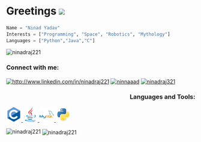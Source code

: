 # Greetings <img src="https://raw.githubusercontent.com/MartinHeinz/MartinHeinz/master/wave.gif" width="30px">

```python
Name = "Ninad Yadav"
Interests = ["Programming", "Space", "Robotics", "Mythology"]
Languages = ["Python","Java","C"]
```
<p align="left"> <img src="https://komarev.com/ghpvc/?username=ninadraj221&label=Profile%20views&color=0e75b6&style=flat" alt="ninadraj221" /> </p>

<h3 align="left">Connect with me:</h3>
<p align="left">
<a href="https://www.linkedin.com/in/ninadraj221/" target="blank"><img align="center" src="https://raw.githubusercontent.com/rahuldkjain/github-profile-readme-generator/master/src/images/icons/Social/linked-in-alt.svg" alt="http://www.linkedin.com/in/ninadraj221" height="30" width="40" /></a>
<a href="https://instagram.com/ninnaaad" target="blank"><img align="center" src="https://raw.githubusercontent.com/rahuldkjain/github-profile-readme-generator/master/src/images/icons/Social/instagram.svg" alt="ninnaaad" height="30" width="40" /></a>
<a href="https://www.hackerrank.com/ninadraj321" target="blank"><img align="center" src="https://raw.githubusercontent.com/rahuldkjain/github-profile-readme-generator/master/src/images/icons/Social/hackerrank.svg" alt="ninadraj321" height="30" width="40" /></a>
</p>

<h3 align="right">Languages and Tools:</h3>
<p align="left"> <a href="https://www.cprogramming.com/" target="_blank"> <img src="https://raw.githubusercontent.com/devicons/devicon/master/icons/c/c-original.svg" alt="c" width="40" height="40"/> </a> <a href="https://www.java.com" target="_blank"> <img src="https://raw.githubusercontent.com/devicons/devicon/master/icons/java/java-original.svg" alt="java" width="40" height="40"/> </a> <a href="https://www.mysql.com/" target="_blank"> <img src="https://raw.githubusercontent.com/devicons/devicon/master/icons/mysql/mysql-original-wordmark.svg" alt="mysql" width="40" height="40"/> </a> <a href="https://www.python.org" target="_blank"> <img src="https://raw.githubusercontent.com/devicons/devicon/master/icons/python/python-original.svg" alt="python" width="40" height="40"/> </a> </p>

<p><img align="left" src="https://github-readme-stats.vercel.app/api/top-langs?username=ninadraj221&show_icons=true&locale=en&layout=compact" alt="ninadraj221" /></p>

<p>&nbsp;<img align="center" src="https://github-readme-stats.vercel.app/api?username=ninadraj221&show_icons=true&locale=en" alt="ninadraj221" /></p>
